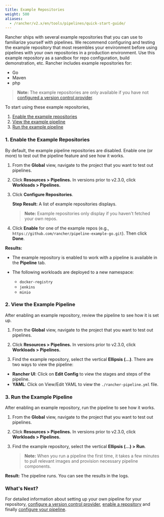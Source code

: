 ```yaml
---
title: Example Repositories
weight: 500
aliases:
  - /rancher/v2.x/en/tools/pipelines/quick-start-guide/
---
```


Rancher ships with several example repositories that you can use to familiarize yourself with pipelines. We recommend configuring and testing the example repository that most resembles your environment before using pipelines with your own repositories in a production environment. Use this example repository as a sandbox for repo configuration, build demonstration, etc. Rancher includes example repositories for:

- Go
- Maven
- php

> **Note:** The example repositories are only available if you have not [configured a version control provider]({{<baseurl>}}/rancher/v2.x/en/project-admin/pipelines).

To start using these example repositories,

1. [Enable the example repositories](#1-enable-the-example-repositories)
2. [View the example pipeline](#2-view-the-example-pipeline)
3. [Run the example pipeline](#3-run-the-example-pipeline)

### 1. Enable the Example Repositories

By default, the example pipeline repositories are disabled. Enable one (or more) to test out the pipeline feature and see how it works.

1. From the **Global** view, navigate to the project that you want to test out pipelines.

1. Click **Resources > Pipelines.** In versions prior to v2.3.0, click **Workloads > Pipelines.**

1. Click **Configure Repositories**.

    **Step Result:** A list of example repositories displays.

    >**Note:** Example repositories only display if you haven't fetched your own repos.

1. Click **Enable** for one of the example repos (e.g., `https://github.com/rancher/pipeline-example-go.git`). Then click **Done**.

**Results:**

- The example repository is enabled to work with a pipeline is available in the **Pipeline** tab.

- The following workloads are deployed to a new namespace:

    - `docker-registry`
    - `jenkins`
    - `minio`

### 2. View the Example Pipeline

After enabling an example repository, review the pipeline to see how it is set up.

1. From the **Global** view, navigate to the project that you want to test out pipelines.

1. Click **Resources > Pipelines.** In versions prior to v2.3.0, click **Workloads > Pipelines.**

1. Find the example repository, select the vertical **Ellipsis (...)**. There are two ways to view the pipeline:
  * **Rancher UI**: Click on **Edit Config** to view the stages and steps of the pipeline.
  * **YAML**: Click on View/Edit YAML to view the `./rancher-pipeline.yml` file.

### 3. Run the Example Pipeline

After enabling an example repository, run the pipeline to see how it works.

1. From the **Global** view, navigate to the project that you want to test out pipelines.

1. Click **Resources > Pipelines.** In versions prior to v2.3.0, click **Workloads > Pipelines.**

1. Find the example repository, select the vertical **Ellipsis (...) > Run**.

    >**Note:** When you run a pipeline the first time, it takes a few minutes to pull relevant images and provision necessary pipeline components.

**Result:** The pipeline runs. You can see the results in the logs.

### What's Next?

For detailed information about setting up your own pipeline for your repository, [configure a version control provider]({{<baseurl>}}/rancher/v2.x/en/project-admin/pipelines), [enable a repository](#configure-repositories) and finally [configure your pipeline]({{<baseurl>}}/rancher/v2.x/en/k8s-in-rancher/pipelines/#pipeline-configuration).